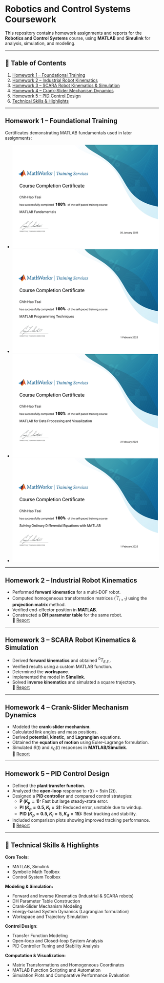 # Robotics and Control Systems Coursework

This repository contains homework assignments and reports for the **Robotics and Control Systems** course, using **MATLAB** and **Simulink** for analysis, simulation, and modeling.

---

## 📑 Table of Contents
1. [Homework 1 – Foundational Training](#homework-1--foundational-training)
2. [Homework 2 – Industrial Robot Kinematics](#homework-2--industrial-robot-kinematics)
3. [Homework 3 – SCARA Robot Kinematics & Simulation](#homework-3--scara-robot-kinematics--simulation)
4. [Homework 4 – Crank-Slider Mechanism Dynamics](#homework-4--crank-slider-mechanism-dynamics)
5. [Homework 5 – PID Control Design](#homework-5--pid-control-design)
6. [Technical Skills & Highlights](#technical-skills--highlights)

---

## Homework 1 – Foundational Training
Certificates demonstrating MATLAB fundamentals used in later assignments:
- ![MATLAB Fundamentals](./HW1/fund.png)
- ![Programming Techniques](./HW1/PT.png)
- ![Data Processing & Visualization](./HW1/Vi.png)
- ![ODEs with MATLAB](./HW1/ODE.png)

---

## Homework 2 – Industrial Robot Kinematics
- Performed **forward kinematics** for a multi-DOF robot.  
- Computed homogeneous transformation matrices ($^{i}T_{i+1}$) using the **projection matrix** method.  
- Verified end-effector position in **MATLAB**.  
- Constructed a **DH parameter table** for the same robot.  
📂 [Report](./HW2/HW2.pdf)

---

## Homework 3 – SCARA Robot Kinematics & Simulation
- Derived **forward kinematics** and obtained $^0T_{E.E.}$.  
- Verified results using a custom MATLAB function.  
- Determined the **workspace**.  
- Implemented the model in **Simulink**.  
- Solved **inverse kinematics** and simulated a square trajectory.  
📂 [Report](./HW3/HW3.pdf)

---

## Homework 4 – Crank-Slider Mechanism Dynamics
- Modeled the **crank-slider mechanism**.  
- Calculated link angles and mass positions.  
- Derived **potential**, **kinetic**, and **Lagrangian** equations.  
- Obtained the **equation of motion** using Euler–Lagrange formulation.  
- Simulated $\theta(t)$ and $x_C(t)$ responses in **MATLAB/Simulink**.  
📂 [Report](./HW4/HW4.pdf)

---

## Homework 5 – PID Control Design
- Defined the **plant transfer function**.  
- Analyzed the **open-loop** response to $r(t)=5\sin(2t)$.  
- Designed a **PID controller** and compared control strategies:  
  - **P ($K_p=1$):** Fast but large steady-state error.  
  - **PI ($K_p=0.5, K_i=3$):** Reduced error, unstable due to windup.  
  - **PID ($K_p=0.5, K_i=5, K_d=15$):** Best tracking and stability.  
- Included comparison plots showing improved tracking performance.  
📂 [Report](./HW5/HW5.pdf)

---

## 🧠 Technical Skills & Highlights
**Core Tools:**  
- MATLAB, Simulink  
- Symbolic Math Toolbox  
- Control System Toolbox  

**Modeling & Simulation:**  
- Forward and Inverse Kinematics (Industrial & SCARA robots)  
- DH Parameter Table Construction  
- Crank-Slider Mechanism Modeling  
- Energy-based System Dynamics (Lagrangian formulation)  
- Workspace and Trajectory Simulation  

**Control Design:**  
- Transfer Function Modeling  
- Open-loop and Closed-loop System Analysis  
- PID Controller Tuning and Stability Analysis  

**Computation & Visualization:**  
- Matrix Transformations and Homogeneous Coordinates  
- MATLAB Function Scripting and Automation  
- Simulation Plots and Comparative Performance Evaluation  
